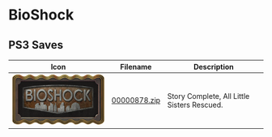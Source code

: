 # BioShock

## PS3 Saves

| Icon | Filename | Description |
|------|----------|-------------|
| ![BioShock](ICON0.PNG) | [00000878.zip](00000878.zip) | Story Complete, All Little Sisters Rescued. |
